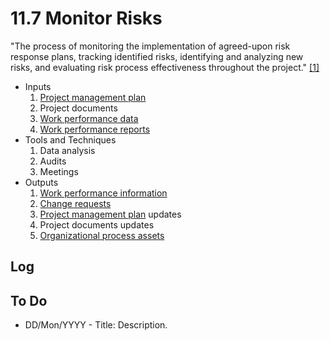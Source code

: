 # 11.7 Monitor Risks

"The process of monitoring the implementation of agreed-upon risk response
plans, tracking identified risks, identifying and analyzing new risks, and
evaluating risk process effectiveness throughout the project."
[[1]](../home.md#references)

- Inputs
  1. [Project management plan](../04-integration/4.2-develop-project-management-plan.md)
  2. Project documents
  3. [Work performance data](../00-project-files/06-work-performance/00-work-performance.md#work-performance-data)
  4. [Work performance reports](../00-project-files/06-work-performance/00-work-performance.md#work-performance-reports)
- Tools and Techniques
  1. Data analysis
  2. Audits
  3. Meetings
- Outputs
  1. [Work performance information](../00-project-files/06-work-performance/00-work-performance.md#work-performance-information)
  2. [Change requests](../00-project-files/04-change-requests/00-change-requests.md)
  3. [Project management plan](../04-integration/4.2-develop-project-management-plan.md) updates
  4. Project documents updates
  5. [Organizational process assets](../00-project-files/02-organizational-process-assets/00-organizational-process-assets.md)

## Log

## To Do

- DD/Mon/YYYY - Title: Description.
